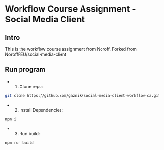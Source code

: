 # Workflow Course Assignment - Social Media Client

## Intro

This is the workflow course assignment from Noroff. Forked from NoroffFEU/social-media-client

## Run program

- 1. Clone repo:

```bash
git clone https://github.com/gaznik/social-media-client-workflow-ca.git
```

- 2. Install Dependencies:

```bash
npm i
```

- 3. Run build:

```bash
npm run build
```
